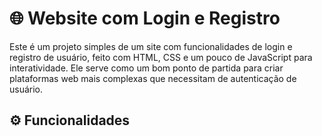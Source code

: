 # 🌐 Website com Login e Registro

Este é um projeto simples de um site com funcionalidades de login e registro de usuário, feito com HTML, CSS e um pouco de JavaScript para interatividade. Ele serve como um bom ponto de partida para criar plataformas web mais complexas que necessitam de autenticação de usuário.

## ⚙️ Funcionalidades
